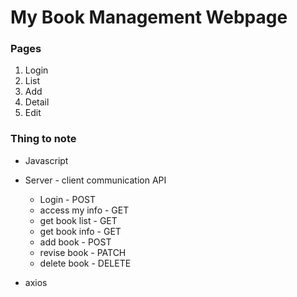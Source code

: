 # My Book Management Webpage

### Pages

1. Login
2. List
3. Add
4. Detail
5. Edit

### Thing to note

- Javascript
- Server - client communication API

  - Login - POST
  - access my info - GET
  - get book list - GET
  - get book info - GET
  - add book - POST
  - revise book - PATCH
  - delete book - DELETE

- axios
